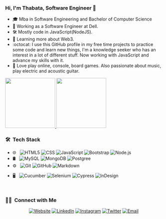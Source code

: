 ### Hi, I'm Thabata, Software Engineer 👋

- 🎓 Mba in Software Engineering and Bachelor of Computer Science
- 💼 Working as a Software Engineer at Dell.
- 🛠 Mostly code in JavaScript(NodeJS).
- 🌱 Learning more about Web3.
- :octocat: I use this GitHub profile in my free time projects to practice some code and learn new things, I'm a knowledge seeker who has an interest in a lot of different stuff. Now working with JavaScript and advance my skills with it.  
- 👾 Love play online, console, board games. Also passionate about music, play electric and acoustic guitar.

<a href="https://github.com/alttabs">
  <img height="160em" src="https://github-readme-stats.vercel.app/api?username=alttabs&show_icons=true&custom_title=GitHub+Stats&theme=vue">
  <img height="160em" src="https://github-readme-stats.vercel.app/api/top-langs/?username=alttabs&layout=compact&theme=vue">
</a>
<h3> 🛠 &nbsp;Tech Stack</h3>

- 🌐 &nbsp;
  ![HTML5](https://img.shields.io/badge/-HTML5-333333?style=flat&logo=HTML5)
  ![CSS](https://img.shields.io/badge/-CSS-333333?style=flat&logo=CSS3&logoColor=1572B6)
  ![JavaScript](https://img.shields.io/badge/-JavaScript-333333?style=flat&logo=javascript)
  ![Bootstrap](https://img.shields.io/badge/-Bootstrap-333333?style=flat&logo=bootstrap&logoColor=563D7C)
  ![Node.js](https://img.shields.io/badge/-Node.js-333333?style=flat&logo=node.js)
- 🛢 &nbsp;
  ![MySQL](https://img.shields.io/badge/-MySQL-333333?style=flat&logo=mysql)
  ![MongoDB](https://img.shields.io/badge/-MongoDB-333333?style=flat&logo=mongodb)
  ![Postgree](https://img.shields.io/badge/-MongoDB-333333?style=flat&logo=postgresql)
- ⚙️ &nbsp;
  ![Git](https://img.shields.io/badge/-Git-333333?style=flat&logo=git)
  ![GitHub](https://img.shields.io/badge/-GitHub-333333?style=flat&logo=github)
  ![Markdown](https://img.shields.io/badge/-Markdown-333333?style=flat&logo=markdown)
<!-- - 🔧 &nbsp;
  ![Visual Studio Code](https://img.shields.io/badge/-Visual%20Studio%20Code-333333?style=flat&logo=visual-studio-code&logoColor=007ACC)
  ![Visual_studio](https://img.shields.io/badge/-Visual%20Studio-333333?style=flat&logo=eclipse-ide&logoColor=2C2255)
  [![official JetBrains project](http://jb.gg/badges/official.svg)](https://confluence.jetbrains.com/display/ALL/JetBrains+on+GitHub) -->
- 🖥 &nbsp;
  ![Cucumber](https://img.shields.io/badge/-Cucumber-333333?style=flat&logo=cucumber)
  ![Selenium](https://img.shields.io/badge/-Selenium-333333?style=flat&logo=selenium)
  ![Cypress](https://img.shields.io/badge/-Cypress-333333?style=flat&logo=Cypress)
  ![InDesign](https://img.shields.io/badge/-API-333333?style=flat&logo=postman)

<br/>

<h3> 🤝🏻 &nbsp;Connect with Me </h3>
<p align="center">
<a href="https://thabstacks.netlify.app/"><img alt="Website" src="https://img.shields.io/badge/Website-www.thabstacks.app-blue?style=flat-square&logo=google-chrome"></a>
<a href="https://www.linkedin.com/in/thabataalmeida/"><img alt="LinkedIn" src="https://img.shields.io/badge/LinkedIn-Thabata%20Almeida-blue?style=flat-square&logo=linkedin"></a>
<a href="https://www.instagram.com/altthabs/"><img alt="Instagram" src="https://img.shields.io/badge/Instagram-altthabs-blue?style=flat-square&logo=instagram"></a>
<a href="https://www.twitter.com/altthabs/"><img alt="Twitter" src="https://img.shields.io/badge/Twitter-altthabs-blue?style=flat-square&logo=twitter"></a>
<a href="ccthabata@gmail.com"><img alt="Email" src="https://img.shields.io/badge/Email-ccthabata@gmail.com-blue?style=flat-square&logo=gmail"></a>
</p>
